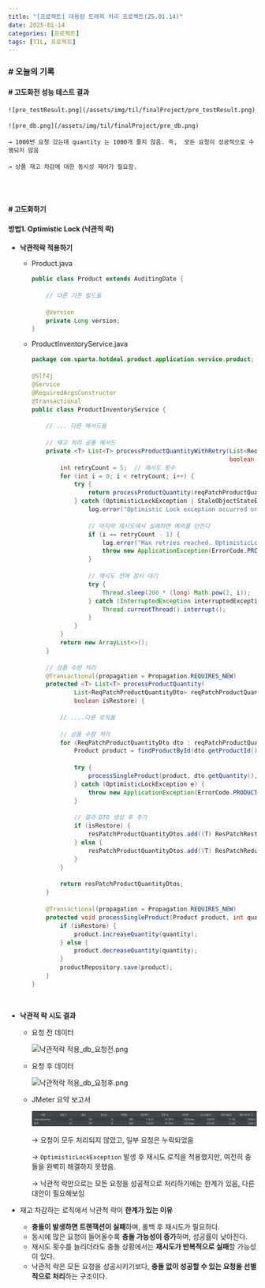 ```yaml
---
title: "[프로젝트] 대용량 트래픽 처리 프로젝트(25.01.14)"
date: 2025-01-14
categories: [프로젝트]
tags: [TIL, 프로젝트]
---
```



### # 오늘의 기록

#### # 고도화전 성능 테스트 결과
    
    ![pre_testResult.png](/assets/img/til/finalProject/pre_testResult.png)
    
    ![pre_db.png](/assets/img/til/finalProject/pre_db.png)
    
    → 1000번 요청 갔는데 quantity 는 1000개 줄지 않음. 즉,  모든 요청이 성공적으로 수행되지 않음

    → 상품 재고 차감에 대한 동시성 제어가 필요함. 

<br /><br />

#### # 고도화하기
#### 방법1. Optimistic Lock (낙관적 락)
  - **낙관적락 적용하기**
      - Product.java
          
          ```java
          public class Product extends AuditingDate {
          
              // 다른 기존 필드들
          
              @Version
              private Long version;
          }
          ```
      - ProductInventoryService.java
  
        ```java
        package com.sparta.hotdeal.product.application.service.product;

        @Slf4j
        @Service
        @RequiredArgsConstructor
        @Transactional
        public class ProductInventoryService {

            // ... 다른 메서드들

            // 재고 처리 공통 메서드
            private <T> List<T> processProductQuantityWithRetry(List<ReqPatchProductQuantityDto> reqPatchProductQuantityDto,
                                                                boolean isRestore) {
                int retryCount = 5;  // 재시도 횟수
                for (int i = 0; i < retryCount; i++) {
                    try {
                        return processProductQuantity(reqPatchProductQuantityDto, isRestore);
                    } catch (OptimisticLockException | StaleObjectStateException e) {
                        log.error("Optimistic Lock exception occurred on attempt {}. Retrying...", i + 1);

                        // 마지막 재시도에서 실패하면 예외를 던진다
                        if (i == retryCount - 1) {
                            log.error("Max retries reached. OptimisticLockException on final attempt.");
                            throw new ApplicationException(ErrorCode.PRODUCT_CONCURRENT_MODIFICATION_EXCEPTION);
                        }

                        // 재시도 전에 잠시 대기
                        try {
                            Thread.sleep(200 * (long) Math.pow(2, i));  // 대기 시간을 조금 늘려 재시도
                        } catch (InterruptedException interruptedException) {
                            Thread.currentThread().interrupt();
                        }
                    }
                }
                return new ArrayList<>();
            }

            // 상품 수량 처리
            @Transactional(propagation = Propagation.REQUIRES_NEW)
            protected <T> List<T> processProductQuantity(
                    List<ReqPatchProductQuantityDto> reqPatchProductQuantityDto,
                    boolean isRestore) {

                // ....다른 로직들

                // 상품 수량 처리
                for (ReqPatchProductQuantityDto dto : reqPatchProductQuantityDto) {
                    Product product = findProductById(dto.getProductId(), products);

                    try {
                        processSingleProduct(product, dto.getQuantity(), isRestore);
                    } catch (OptimisticLockException e) {
                        throw new ApplicationException(ErrorCode.PRODUCT_CONCURRENT_MODIFICATION_EXCEPTION);
                    }

                    // 결과 DTO 생성 후 추가
                    if (isRestore) {
                        resPatchProductQuantityDtos.add((T) ResPatchRestoreProductQuantityDto.of(product.getId()));
                    } else {
                        resPatchProductQuantityDtos.add((T) ResPatchReduceProductQuantityDto.of(product.getId()));
                    }
                }

                return resPatchProductQuantityDtos;
            }

            @Transactional(propagation = Propagation.REQUIRES_NEW)
            protected void processSingleProduct(Product product, int quantity, boolean isRestore) {
                if (isRestore) {
                    product.increaseQuantity(quantity);
                } else {
                    product.decreaseQuantity(quantity);
                }
                productRepository.save(product);
            }
        }
        ```
  <br />
          
  - **낙관적 락 시도 결과**
      - 요청 전 데이터
          
          ![낙관적락 적용_db_요청전.png](/assets/img/til/finalProject/낙관적락_적용_db_요청전.png)
          
      - 요청 후 데이터
          
          ![낙관적락 적용_db_요청후.png](/assets/img/til/finalProject/낙관적락_적용_db_요청후.png)
          
      - JMeter 요약 보고서
          
          ![낙관적락_jmeter_report.png](/assets/img/til/finalProject/낙관적락_jmeter_report.png)
          
      
        → 요청이 모두 처리되지 않았고, 일부 요청은 누락되었음
        
        → `OptimisticLockException` 발생 후 재시도 로직을 적용했지만, 여전히 충돌을 완벽히 해결하지 못했음.
        
        → 낙관적 락만으로는 모든 요청을 성공적으로 처리하기에는 한계가 있음, 다른 대안이 필요해보임
      
  - 재고 차감하는 로직에서 낙관적 락이 **한계가 있는 이유**
    - **충돌이 발생하면 트랜잭션이 실패**하며, 롤백 후 재시도가 필요하다.
    - 동시에 많은 요청이 들어올수록 **충돌 가능성이 증가**하며, 성공률이 낮아진다.
    - 재시도 횟수를 늘리더라도 충돌 상황에서는 **재시도가 반복적으로 실패**할 가능성이 있다.
    - 낙관적 락은 모든 요청을 성공시키기보다, **충돌 없이 성공할 수 있는 요청을 선별적으로 처리**하는 구조이다.


<br /><br />


